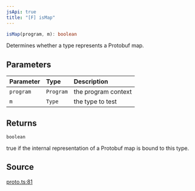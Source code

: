 ```yaml
---
jsApi: true
title: "[F] isMap"
---
```


```ts
isMap(program, m): boolean
```

Determines whether a type represents a Protobuf map.

## Parameters

| Parameter | Type      | Description         |
| :-------- | :-------- | :------------------ |
| `program` | `Program` | the program context |
| `m`       | `Type`    | the type to test    |

## Returns

`boolean`

true if the internal representation of a Protobuf map is bound to this type.

## Source

[proto.ts:81](https://github.com/markcowl/cadl/blob/1a6d2b70/packages/protobuf/src/proto.ts#L81)
